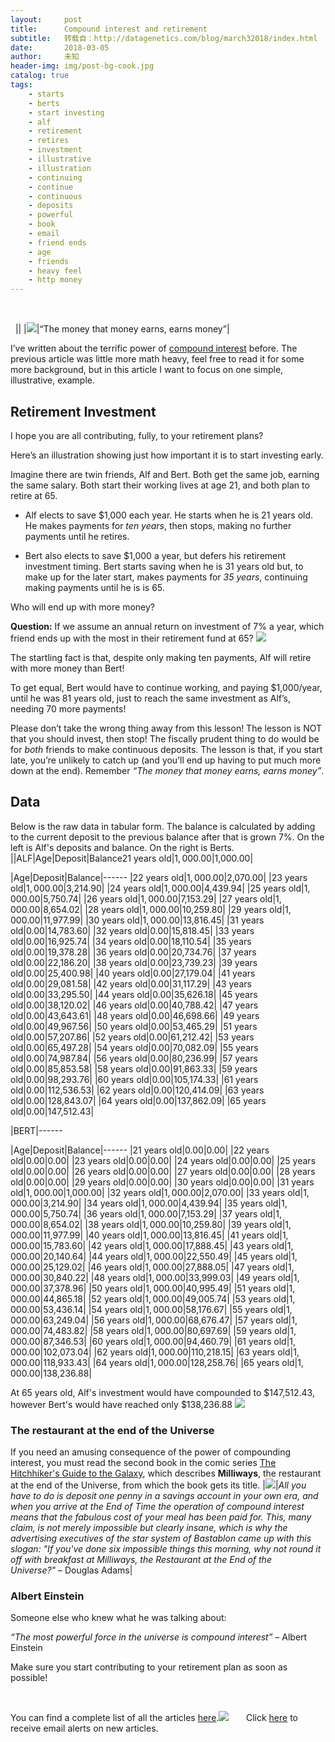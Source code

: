 ```yaml
---
layout:     post
title:      Compound interest and retirement
subtitle:   转载自：http://datagenetics.com/blog/march32018/index.html
date:       2018-03-05
author:     未知
header-img: img/post-bg-cook.jpg
catalog: true
tags:
    - starts
    - berts
    - start investing
    - alf
    - retirement
    - retires
    - investment
    - illustrative
    - illustration
    - continuing
    - continue
    - continuous
    - deposits
    - powerful
    - book
    - email
    - friend ends
    - age
    - friends
    - heavy feel
    - http money
---
```





 

 
||
|![](http://datagenetics.com/blog/march32018/p1.png)|“The money that money earns, earns money”|

I’ve written about the terrific power of [compound interest](http://datagenetics.com/blog/april22014/index.html) before. The previous article was little more math heavy, feel free to read it for some more background, but in this article I want to focus on one simple, illustrative, example.

## Retirement Investment

I hope you are all contributing, fully, to your retirement plans?

Here’s an illustration showing just how important it is to start investing early.

Imagine there are twin friends, Alf and Bert. Both get the same job, earning the same salary. Both start their working lives at age 21, and both plan to retire at 65.

- Alf elects to save $1,000 each year. He starts when he is 21 years old. He makes payments for *ten years*, then stops, making no further payments until he retires.

- Bert also elects to save $1,000 a year, but defers his retirement investment timing. Bert starts saving when he is 31 years old but, to make up for the later start, makes payments for *35 years*, continuing making payments until he is is 65.

Who will end up with more money?

**Question:** If we assume an annual return on investment of 7% a year, which friend ends up with the most in their retirement fund at 65?
![](http://datagenetics.com/blog/march32018/bal.jpg)


The startling fact is that, despite only making ten payments, Alf will retire with more money than Bert!

To get equal, Bert would have to continue working, and paying $1,000/year, until he was 81 years old, just to reach the same investment as Alf’s, needing 70 more payments!

Please don’t take the wrong thing away from this lesson! The lesson is NOT that you should invest, then stop! The fiscally prudent thing to do would be for *both* friends to make continuous deposits. The lesson is that, if you start late, you’re unlikely to catch up (and you’ll end up having to put much more down at the end). Remember *“The money that money earns, earns money”*.

## Data

Below is the raw data in tabular form. The balance is calculated by adding to the current deposit to the previous balance after that is grown 7%. On the left is Alf's deposits and balance. On the right is Berts.
||ALF|Age|Deposit|Balance21 years old|$1,000.00|$1,000.00|

|Age|Deposit|Balance|------
|22 years old|$1,000.00|$2,070.00|
|23 years old|$1,000.00|$3,214.90|
|24 years old|$1,000.00|$4,439.94|
|25 years old|$1,000.00|$5,750.74|
|26 years old|$1,000.00|$7,153.29|
|27 years old|$1,000.00|$8,654.02|
|28 years old|$1,000.00|$10,259.80|
|29 years old|$1,000.00|$11,977.99|
|30 years old|$1,000.00|$13,816.45|
|31 years old|$0.00|$14,783.60|
|32 years old|$0.00|$15,818.45|
|33 years old|$0.00|$16,925.74|
|34 years old|$0.00|$18,110.54|
|35 years old|$0.00|$19,378.28|
|36 years old|$0.00|$20,734.76|
|37 years old|$0.00|$22,186.20|
|38 years old|$0.00|$23,739.23|
|39 years old|$0.00|$25,400.98|
|40 years old|$0.00|$27,179.04|
|41 years old|$0.00|$29,081.58|
|42 years old|$0.00|$31,117.29|
|43 years old|$0.00|$33,295.50|
|44 years old|$0.00|$35,626.18|
|45 years old|$0.00|$38,120.02|
|46 years old|$0.00|$40,788.42|
|47 years old|$0.00|$43,643.61|
|48 years old|$0.00|$46,698.66|
|49 years old|$0.00|$49,967.56|
|50 years old|$0.00|$53,465.29|
|51 years old|$0.00|$57,207.86|
|52 years old|$0.00|$61,212.42|
|53 years old|$0.00|$65,497.28|
|54 years old|$0.00|$70,082.09|
|55 years old|$0.00|$74,987.84|
|56 years old|$0.00|$80,236.99|
|57 years old|$0.00|$85,853.58|
|58 years old|$0.00|$91,863.33|
|59 years old|$0.00|$98,293.76|
|60 years old|$0.00|$105,174.33|
|61 years old|$0.00|$112,536.53|
|62 years old|$0.00|$120,414.09|
|63 years old|$0.00|$128,843.07|
|64 years old|$0.00|$137,862.09|
|65 years old|$0.00|$147,512.43|

|BERT|------

|Age|Deposit|Balance|------
|21 years old|$0.00|$0.00|
|22 years old|$0.00|$0.00|
|23 years old|$0.00|$0.00|
|24 years old|$0.00|$0.00|
|25 years old|$0.00|$0.00|
|26 years old|$0.00|$0.00|
|27 years old|$0.00|$0.00|
|28 years old|$0.00|$0.00|
|29 years old|$0.00|$0.00|
|30 years old|$0.00|$0.00|
|31 years old|$1,000.00|$1,000.00|
|32 years old|$1,000.00|$2,070.00|
|33 years old|$1,000.00|$3,214.90|
|34 years old|$1,000.00|$4,439.94|
|35 years old|$1,000.00|$5,750.74|
|36 years old|$1,000.00|$7,153.29|
|37 years old|$1,000.00|$8,654.02|
|38 years old|$1,000.00|$10,259.80|
|39 years old|$1,000.00|$11,977.99|
|40 years old|$1,000.00|$13,816.45|
|41 years old|$1,000.00|$15,783.60|
|42 years old|$1,000.00|$17,888.45|
|43 years old|$1,000.00|$20,140.64|
|44 years old|$1,000.00|$22,550.49|
|45 years old|$1,000.00|$25,129.02|
|46 years old|$1,000.00|$27,888.05|
|47 years old|$1,000.00|$30,840.22|
|48 years old|$1,000.00|$33,999.03|
|49 years old|$1,000.00|$37,378.96|
|50 years old|$1,000.00|$40,995.49|
|51 years old|$1,000.00|$44,865.18|
|52 years old|$1,000.00|$49,005.74|
|53 years old|$1,000.00|$53,436.14|
|54 years old|$1,000.00|$58,176.67|
|55 years old|$1,000.00|$63,249.04|
|56 years old|$1,000.00|$68,676.47|
|57 years old|$1,000.00|$74,483.82|
|58 years old|$1,000.00|$80,697.69|
|59 years old|$1,000.00|$87,346.53|
|60 years old|$1,000.00|$94,460.79|
|61 years old|$1,000.00|$102,073.04|
|62 years old|$1,000.00|$110,218.15|
|63 years old|$1,000.00|$118,933.43|
|64 years old|$1,000.00|$128,258.76|
|65 years old|$1,000.00|$138,236.88|

At 65 years old, Alf's investment would have compounded to $147,512.43, however Bert's would have reached only $138,236.88
![](http://datagenetics.com/blog/march32018/g1.png)





### The restaurant at the end of the Universe

If you need an amusing consequence of the power of compounding interest, you must read the second book in the comic series [The Hitchhiker's Guide to the Galaxy](https://www.amazon.com/gp/product/0345391802/ref=as_li_tl?ie=UTF8&camp=1789&creative=9325&creativeASIN=0345391802&linkCode=as2&tag=datage-20&linkId=b9982263da006ed8d0a0dd7894763781), which describes **Milliways**, the restaurant at the end of the Universe, from which the book gets its title.
|![](http://datagenetics.com/blog/march32018/mw.png)|*All you have to do is deposit one penny in a savings account in your own era, and when you arrive at the End of Time the operation of compound interest means that the fabulous cost of your meal has been paid for. This, many claim, is not merely impossible but clearly insane, which is why the advertising executives of the star system of Bastablon came up with this slogan: "If you've done six impossible things this morning, why not round it off with breakfast at Milliways, the Restaurant at the End of the Universe?"* – Douglas Adams|

### Albert Einstein

Someone else who knew what he was talking about:

*“The most powerful force in the universe is compound interest”* – Albert Einstein

Make sure you start contributing to your retirement plan as soon as possible!

 

You can find a complete list of all the articles [here](/blog.html).![](http://datagenetics.com/images/n.gif)
      Click [here](http://datagenetics.com/newsletter/subscribe.html) to receive email alerts on new articles.
